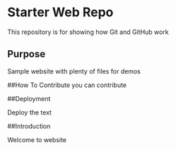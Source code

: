 # Starter Web Repo

This repository is for showing how Git and GitHub work

## Purpose

Sample website with plenty of files for demos

##How To Contribute
you can contribute 

##Deployment

 Deploy  the  text 
 
 
##Introduction

Welcome to website


